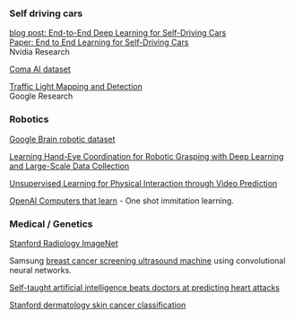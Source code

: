 ### Self driving cars
[blog post: End-to-End Deep Learning for Self-Driving Cars](https://devblogs.nvidia.com/parallelforall/deep-learning-self-driving-cars/)  
[Paper: End to End Learning for Self-Driving Cars](http://images.nvidia.com/content/tegra/automotive/images/2016/solutions/pdf/end-to-end-dl-using-px.pdf)   
Nvidia Research  

[Coma AI dataset](http://research.comma.ai/)  

[Traffic Light Mapping and Detection](http://static.googleusercontent.com/media/research.google.com/en//pubs/archive/37259.pdf)  
Google Research  

### Robotics
[Google Brain robotic dataset](https://sites.google.com/site/brainrobotdata/home)  

[Learning Hand-Eye Coordination for Robotic Grasping with Deep Learning and Large-Scale Data Collection](http://arxiv.org/pdf/1603.02199v3.pdf)  

[Unsupervised Learning for Physical Interaction
through Video Prediction](http://arxiv.org/pdf/1605.07157v3.pdf)

[OpenAI Computers that learn](https://blog.openai.com/robots-that-learn/) - One shot immitation learning.  

### Medical / Genetics
[Stanford Radiology ImageNet](http://langlotzlab.stanford.edu/projects/medical-image-net/)  

Samsung [breast cancer screening ultrasound machine](http://www.fiercebiotech.com/medical-devices/samsung-applies-deep-learning-to-create-breast-cancer-ultrasound-algorithm) using convolutional neural networks.  

[Self-taught artificial intelligence beats doctors at predicting heart attacks](http://www.sciencemag.org/news/2017/04/self-taught-artificial-intelligence-beats-doctors-predicting-heart-attacks)  

[Stanford dermatology skin cancer classification](https://cs.stanford.edu/people/esteva/nature/)  
